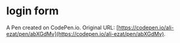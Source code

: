 # login form

A Pen created on CodePen.io. Original URL: [https://codepen.io/ali-ezat/pen/abXGdMv](https://codepen.io/ali-ezat/pen/abXGdMv).

